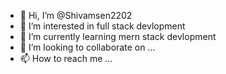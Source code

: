 - 👋 Hi, I’m @Shivamsen2202
- 👀 I’m interested in full stack devlopment
- 🌱 I’m currently learning mern stack devlopment
- 💞️ I’m looking to collaborate on ...
- 📫 How to reach me ...

<!---
Shivamsen2202/Shivamsen2202 is a ✨ special ✨ repository because its `README.md` (this file) appears on your GitHub profile.
You can click the Preview link to take a look at your changes.
--->
